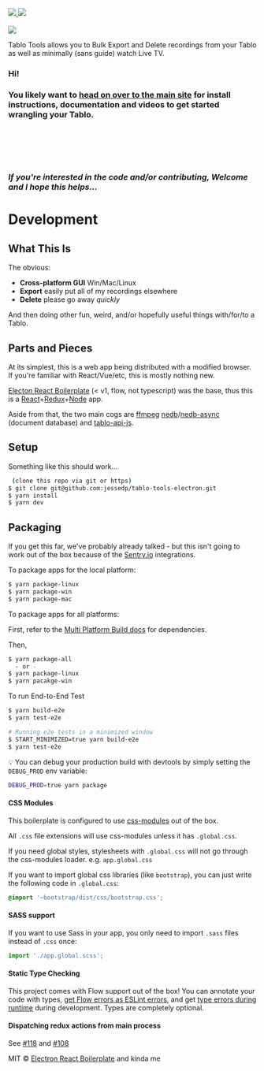 <a href="https://travis-ci.com/github/jessedp/tablo-tools-electron" title="Travis - Linux, Mac">
<img src="https://travis-ci.com/jessedp/tablo-tools-electron.svg?branch=master" />
</a>

<a href="https://ci.appveyor.com/project/jessedp/tablo-tools-electron" title="Appveyor (Win)">
<img src="https://ci.appveyor.com/api/projects/status/github/jessedp/tablo-tools-electron">
</a>

<br/>
<br/>

<a href="https://jessedp.github.io/tablo-tools-electron/">
<img src="https://jessedp.github.io/tablo-tools-electron/resources/tablo_title_350_trans.png"/>
</a>

<br/>

Tablo Tools allows you to Bulk Export and Delete recordings from your Tablo as well as minimally (sans guide) watch Live TV.
<br/>

### Hi!

### You likely want to <a href="https://jessedp.github.io/tablo-tools-electron/">head on over to the main site</a> for install instructions, documentation and videos to get started wrangling your Tablo.

<br/><br/><br/><br/>

### _If you're interested in the code and/or contributing, Welcome and I hope this helps..._

# Development

## What This Is

The obvious:

- **Cross-platform GUI** Win/Mac/Linux
- **Export** easily put all of my recordings elsewhere
- **Delete** please go away _quickly_

And then doing other fun, weird, and/or hopefully useful things with/for/to a Tablo.

## Parts and Pieces

At its simplest, this is a web app being distributed with a modified browser. If you're familiar with React/Vue/etc, this is mostly nothing new.

[Electon React Boilerplate](https://github.com/electron-react-boilerplate/electron-react-boilerplate) (< v1, flow, not typescript) was the base, thus this is a [React](https://reactjs.org/)+[Redux](https://redux.js.org/)+[Node](https://nodejs.org/en/) app.

Aside from that, the two main cogs are [ffmpeg](https://ffmpeg.org/)
[nedb](https://github.com/louischatriot/nedb)/[nedb-async](https://github.com/Akumzy/nedb-async) (document database) and [tablo-api-js](https://github.com/jessedp/tablo-api-js).

## Setup

Something like this should work...

```bash
 (clone this repo via git or https)
$ git clone git@github.com:jessedp/tablo-tools-electron.git
$ yarn install
$ yarn dev
```

## Packaging

If you get this far, we've probably already talked - but this isn't going to work out of the box because of the [Sentry.io](Sentry.io) integrations.

To package apps for the local platform:

```bash
$ yarn package-linux
$ yarn package-win
$ yarn package-mac
```

To package apps for all platforms:

First, refer to the [Multi Platform Build docs](https://www.electron.build/multi-platform-build) for dependencies.

Then,

```bash
$ yarn package-all
  - or -
$ yarn package-linux
$ yarn pacakge-win
```

To run End-to-End Test

```bash
$ yarn build-e2e
$ yarn test-e2e

# Running e2e tests in a minimized window
$ START_MINIMIZED=true yarn build-e2e
$ yarn test-e2e
```

:bulb: You can debug your production build with devtools by simply setting the `DEBUG_PROD` env variable:

```bash
DEBUG_PROD=true yarn package
```

#### CSS Modules

This boilerplate is configured to use [css-modules](https://github.com/css-modules/css-modules) out of the box.

All `.css` file extensions will use css-modules unless it has `.global.css`.

If you need global styles, stylesheets with `.global.css` will not go through the
css-modules loader. e.g. `app.global.css`

If you want to import global css libraries (like `bootstrap`), you can just write the following code in `.global.css`:

```css
@import '~bootstrap/dist/css/bootstrap.css';
```

#### SASS support

If you want to use Sass in your app, you only need to import `.sass` files instead of `.css` once:

```js
import './app.global.scss';
```

#### Static Type Checking

This project comes with Flow support out of the box! You can annotate your code with types, [get Flow errors as ESLint errors](https://github.com/amilajack/eslint-plugin-flowtype-errors), and get [type errors during runtime](https://github.com/codemix/flow-runtime) during development. Types are completely optional.

#### Dispatching redux actions from main process

See [#118](https://github.com/electron-react-boilerplate/electron-react-boilerplate/issues/118) and [#108](https://github.com/electron-react-boilerplate/electron-react-boilerplate/issues/108)

MIT © [Electron React Boilerplate](https://github.com/electron-react-boilerplate) and kinda me
